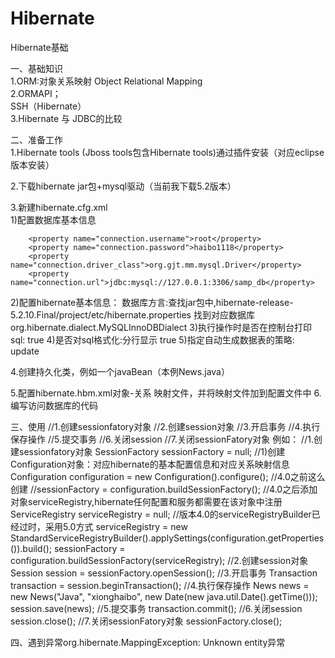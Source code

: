# Hibernate
Hibernate基础

一、基础知识</br>
1.ORM:对象关系映射 Object Relational Mapping</br>
2.ORMAPI；</br>
SSH（Hibernate）</br>
3.Hibernate 与 JDBC的比较</br>

二、准备工作</br>
1.Hibernate tools (Jboss tools包含Hibernate tools)通过插件安装（对应eclipse版本安装）</br>

2.下载hibernate jar包+mysql驱动（当前我下载5.2版本）</br>

3.新建hibernate.cfg.xml</br>
1)配置数据库基本信息</br>
<!-- 配置链接数据库的基本信息 -->
		<property name="connection.username">root</property>
		<property name="connection.password">haibo1118</property>
		<property name="connection.driver_class">org.gjt.mm.mysql.Driver</property>
		<property name="connection.url">jdbc:mysql://127.0.0.1:3306/samp_db</property>
2)配置hibernate基本信息：
	数据库方言:查找jar包中,hibernate-release-5.2.10.Final/project/etc/hibernate.properties 找到对应数据库
	<!-- 配置hibernate数据库方言 -->
		<property name="dialect">org.hibernate.dialect.MySQLInnoDBDialect</property>
3)执行操作时是否在控制台打印sql:
	<!-- 执行操作时是否在控制台打印sql -->
		<property name="show_sql">true</property>
4)是否对sql格式化:分行显示
	<!-- 是否对sql格式化 -->
		<property name="format_sql">true</property>
5)指定自动生成数据表的策略:
	<!-- 指定自动生成数据表的策略 -->
		<property name="hbm2ddl.auto">update</property>		

4.创建持久化类，例如一个javaBean（本例News.java）

5.配置hibernate.hbm.xml对象-关系 映射文件，并将映射文件加到配置文件中
		<!-- 指定关联的.hbm.xml文件 -->
		<mapping resource="com/helloworld/News.hbm.xml"/>
6.编写访问数据库的代码

三、使用
		//1.创建sessionfatory对象
		//2.创建session对象
		//3.开启事务
		//4.执行保存操作
		//5.提交事务
		//6.关闭session
		//7.关闭sessionFatory对象
例如：
		//1.创建sessionfatory对象
		SessionFactory sessionFactory = null;
		//1)创建Configuration对象：对应hibernate的基本配置信息和对应关系映射信息
		Configuration configuration = new Configuration().configure();
		//4.0之前这么创建
		//sessionFactory = configuration.buildSessionFactory();
		//4.0之后添加对象serviceRegistry,hibernate任何配置和服务都需要在该对象中注册
		ServiceRegistry serviceRegistry = null;
		//版本4.0的serviceRegistryBuilder已经过时，采用5.0方式
		serviceRegistry = new StandardServiceRegistryBuilder().applySettings(configuration.getProperties()).build();
		sessionFactory = configuration.buildSessionFactory(serviceRegistry);
		//2.创建session对象
		Session session = sessionFactory.openSession();
		//3.开启事务
		Transaction transaction = session.beginTransaction();
		//4.执行保存操作
		News news = new News("Java", "xionghaibo", new Date(new java.util.Date().getTime()));
		session.save(news);
		//5.提交事务
		transaction.commit();
		//6.关闭session
		session.close();
		//7.关闭sessionFatory对象
		sessionFactory.close();

四、遇到异常org.hibernate.MappingException: Unknown entity异常		

	


